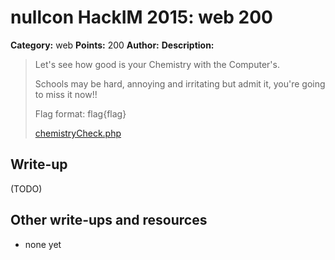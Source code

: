 # nullcon HackIM 2015: web 200

**Category:** web
**Points:** 200
**Author:**
**Description:**

> Let's see how good is your Chemistry with the Computer's. 
>
> Schools may be hard, annoying and irritating but admit it, you're going to miss it now!!
>
> Flag format: flag{flag}
>
>	[chemistryCheck.php](54.165.191.231/chemistryCheck.php)

## Write-up

(TODO)

## Other write-ups and resources

* none yet
